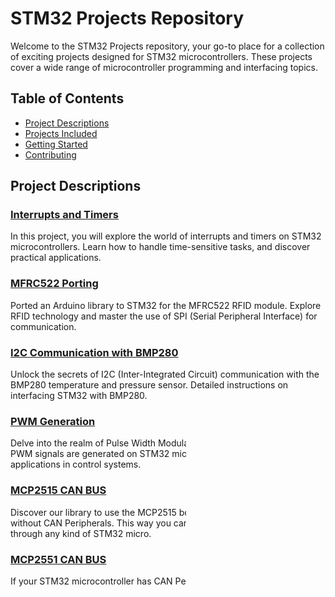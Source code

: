 # STM32 Projects Repository

Welcome to the STM32 Projects repository, your go-to place for a collection of exciting projects designed for STM32 microcontrollers. These projects cover a wide range of microcontroller programming and interfacing topics.

## Table of Contents
- [Project Descriptions](#project-descriptions)
- [Projects Included](#projects-included)
- [Getting Started](#getting-started)
- [Contributing](#contributing)

## Project Descriptions

### [Interrupts and Timers](https://github.com/ProjectoOfficial/STM32/tree/main/Interrupts%20%26%20Timers)
In this project, you will explore the world of interrupts and timers on STM32 microcontrollers. Learn how to handle time-sensitive tasks, and discover practical applications.

### [MFRC522 Porting](https://github.com/ProjectoOfficial/STM32/tree/main/STM32F103_MFRC522)
Ported an Arduino library to STM32 for the MFRC522 RFID module. Explore RFID technology and master the use of SPI (Serial Peripheral Interface) for communication.

### [I2C Communication with BMP280](https://github.com/ProjectoOfficial/STM32/tree/main/STM32_I2C)
Unlock the secrets of I2C (Inter-Integrated Circuit) communication with the BMP280 temperature and pressure sensor. Detailed instructions on interfacing STM32 with BMP280.

### [PWM Generation](https://github.com/ProjectoOfficial/STM32/tree/main/STM32_PWM)
Delve into the realm of Pulse Width Modulation (PWM). Understand how PWM signals are generated on STM32 microcontrollers and their applications in control systems.

### [MCP2515 CAN BUS](https://github.com/ProjectoOfficial/STM32/tree/main/STM32_MCP2515)
Discover our library to use the MCP2515 board on STM32 microcontrollers without CAN Peripherals. This way you can communicate on CAN BUS through any kind of STM32 micro.


### [MCP2551 CAN BUS](https://github.com/ProjectoOfficial/STM32/tree/main/MCP2551_L432KC)
If your STM32 microcontroller has CAN Peripherals, why not using them? This allows to you to save space on your custom design PCBs, and configure the CAN protocol the way you want. Make sure that your STM32 micro directly supports CAN BUS communication.


## Getting Started

Each project has its own detailed README and documentation within its respective folder. Follow the project links above to explore code examples, explanations, and practical demonstrations.

## Contributing

We welcome contributions from the community! If you have suggestions, improvements, or want to add your projects, please feel free to open an issue or submit a pull request. Your contributions will help grow our STM32 community.

Happy coding and exploring!

